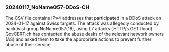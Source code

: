 ### 20240117_NoName057-DDoS-CH
The CSV file contains IPv4 addresses that participated in a DDoS attack on 2024-01-17 against Swiss targets. The attack was allegedly conducted by hacktivist group NoName057(16), using L7 attacks (HTTP/s GET flood). GovCERT.ch has contacted the abuse desks of the relevant network owners (AS) and asked them to take the appropriate actions to prevent further abuse of their service.
